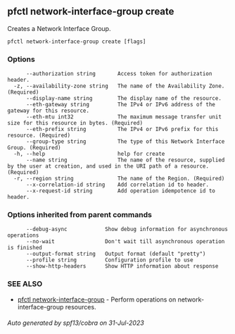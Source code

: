 ## pfctl network-interface-group create

Creates a Network Interface Group.

```
pfctl network-interface-group create [flags]
```

### Options

```
      --authorization string       Access token for authorization header.
  -z, --availability-zone string   The name of the Availability Zone. (Required)
      --display-name string        The display name of the resource.
      --eth-gateway string         The IPv4 or IPv6 address of the gateway for this resource.
      --eth-mtu int32              The maximum message transfer unit size for this resource in bytes. (Required)
      --eth-prefix string          The IPv4 or IPv6 prefix for this resource. (Required)
      --group-type string          The type of this Network Interface Group. (Required)
  -h, --help                       help for create
      --name string                The name of the resource, supplied by the user at creation, and used in the URI path of a resource. (Required)
  -r, --region string              The name of the Region. (Required)
      --x-correlation-id string    Add correlation id to header.
      --x-request-id string        Add operation idempotence id to header.
```

### Options inherited from parent commands

```
      --debug-async            Show debug information for asynchronous operations
      --no-wait                Don't wait till asynchronous operation is finished
      --output-format string   Output format (default "pretty")
      --profile string         Configuration profile to use
      --show-http-headers      Show HTTP information about response
```

### SEE ALSO

* [pfctl network-interface-group](pfctl_network-interface-group.md)	 - Perform operations on network-interface-group resources.

###### Auto generated by spf13/cobra on 31-Jul-2023
